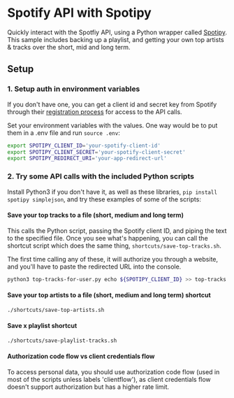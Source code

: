 # Spotify API with Spotipy

Quickly interact with the Spotfiy API, using a Python wrapper called [Spotipy](https://github.com/plamere/spotipy). This sample includes backing up a playlist, and getting your own top artists & tracks over the short, mid and long term.

## Setup

### 1. Setup auth in environment variables

If you don't have one, you can get a client id and secret key from Spotify through their [registration process](https://developer.spotify.com/my-applications/) for access to the API calls.

Set your environment variables with the values. One way would be to put them in a .env file and run `source .env`:

```bash
export SPOTIPY_CLIENT_ID='your-spotify-client-id'
export SPOTIPY_CLIENT_SECRET='your-spotify-client-secret'
export SPOTIPY_REDIRECT_URI='your-app-redirect-url'
```

### 2. Try some API calls with the included Python scripts

Install Python3 if you don't have it, as well as these libraries, `pip install spotipy simplejson`, and try these examples of some of the scripts:

#### Save your top tracks to a file (short, medium and long term)

This calls the Python script, passing the Spotify client ID, and piping the text to the specified file. Once you see what's happening, you can call the shortcut script which does the same thing, `shortcuts/save-top-tracks.sh`.

The first time calling any of these, it will authorize you through a website, and you'll have to paste the redirected URL into the console. 

```bash
python3 top-tracks-for-user.py echo ${SPOTIPY_CLIENT_ID} >> top-tracks.md
```

#### Save your top artists to a file (short, medium and long term) shortcut

```bash
./shortcuts/save-top-artists.sh
```

#### Save x playlist shortcut

```bash
./shortcuts/save-playlist-tracks.sh
```

#### Authorization code flow vs client credentials flow

To access personal data, you should use authorization code flow (used in most of the scripts unless labels 'clientflow'), as client credentials flow doesn't support authorization but has a higher rate limit.